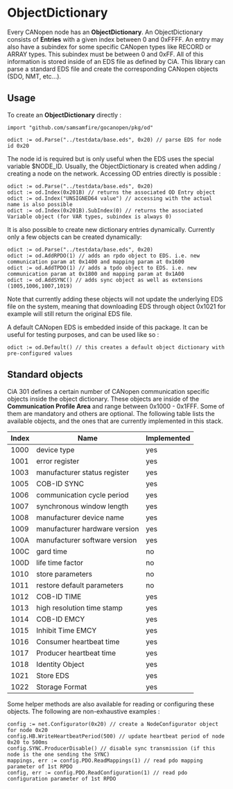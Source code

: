 # ObjectDictionary

Every CANopen node has an **ObjectDictionary**. An ObjectDictionary consists of **Entries** with a given index
between 0 and 0xFFFF. An entry may also have a subindex for some specific CANopen types like RECORD or ARRAY types.
This subindex must be between 0 and 0xFF.
All of this information is stored inside of an EDS file as defined by CiA.
This library can parse a standard EDS file and create the corresponding CANopen objects (SDO, NMT, etc...).

## Usage

To create an **ObjectDictionary** directly :

```golang
import "github.com/samsamfire/gocanopen/pkg/od"

odict := od.Parse("../testdata/base.eds", 0x20) // parse EDS for node id 0x20
```
The node id is required but is only useful when the EDS uses the special variable $NODE_ID.
Usually, the ObjectDictionary is created when adding / creating a node on the network.
Accessing OD entries directly is possible :

```golang
odict := od.Parse("../testdata/base.eds", 0x20)
odict := od.Index(0x201B) // returns the associated OD Entry object
odict := od.Index("UNSIGNED64 value") // accessing with the actual name is also possible
odict := od.Index(0x201B).SubIndex(0) // returns the associated Variable object (for VAR types, subindex is always 0)
```

It is also possible to create new dictionary entries dynamically. Currently only a few objects can be created dynamically:

```golang
odict := od.Parse("../testdata/base.eds", 0x20)
odict := od.AddRPDO(1) // adds an rpdo object to EDS. i.e. new communication param at 0x1400 and mapping param at 0x1600
odict := od.AddTPDO(1) // adds a tpdo object to EDS. i.e. new communication param at 0x1800 and mapping param at 0x1A00
odict := od.AddSYNC() // adds sync object as well as extensions (1005,1006,1007,1019)
```
Note that currently adding these objects will not update the underlying EDS file on the system, meaning that
downloading EDS through object 0x1021 for example will still return the original EDS file.

A default CANopen EDS is embedded inside of this package. It can be useful for testing purposes, and can be used
like so :

```golang
odict := od.Default() // this creates a default object dictionary with pre-configured values
```

## Standard objects

CiA 301 defines a certain number of CANopen communication specific objects inside the object dictionary. 
These objects are inside of the **Communication Profile Area** and range between 0x1000 - 0x1FFF. 
Some of them are mandatory and others are optional.
The following table lists the available objects, and the ones that are currently implemented in this stack.

| Index | Name                          | Implemented |
|-------|-------------------------------|-------------|
| 1000  | device type                   | yes         |
| 1001  | error register                | yes         |
| 1003  | manufacturer status register  | yes         |
| 1005  | COB-ID SYNC                   | yes         |
| 1006  | communication cycle period    | yes         |
| 1007  | synchronous window length     | yes         |
| 1008  | manufacturer device name      | yes         |
| 1009  | manufacturer hardware version | yes         |
| 100A  | manufacturer software version | yes         |
| 100C  | gard time                     | no          |
| 100D  | life time factor              | no          |
| 1010  | store parameters              | no          |
| 1011  | restore default parameters    | no          |
| 1012  | COB-ID TIME                   | yes         |
| 1013  | high resolution time stamp    | yes         |
| 1014  | COB-ID EMCY                   | yes         |
| 1015  | Inhibit Time EMCY             | yes         |
| 1016  | Consumer heartbeat time       | yes         |
| 1017  | Producer heartbeat time       | yes         |
| 1018  | Identity Object               | yes         |
| 1021  | Store EDS                     | yes         |
| 1022  | Storage Format                | yes         |


Some helper methods are also available for reading or configuring these objects. The
following are non-exhaustive examples :

```golang
config := net.Configurator(0x20) // create a NodeConfigurator object for node 0x20
config.HB.WriteHeartbeatPeriod(500) // update heartbeat period of node 0x20 to 500ms
config.SYNC.ProducerDisable() // disable sync transmission (if this node is the one sending the SYNC)
mappings, err := config.PDO.ReadMappings(1) // read pdo mapping parameter of 1st RPDO
config, err := config.PDO.ReadConfiguration(1) // read pdo configuration parameter of 1st RPDO
```